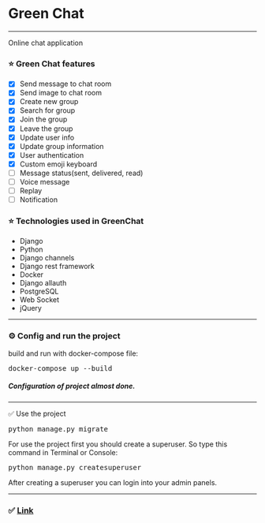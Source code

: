 <p align="center">
<img src="https://github.com/MohammadOshkooh/chat-application/blob/master/static/img/47820_15_chat_green_icon.png?raw=true" alt="">
</p>


<h1>Green Chat</h1>

  <hr>

<p>
Online chat application <br>
</p>

<h3>
⭐️ Green Chat features 
</h3>

- [X] Send message to chat room
- [X] Send image to chat room
- [X] Create new group
- [X] Search for group
- [X] Join the group
- [X] Leave the group
- [X] Update user info
- [X] Update group information
- [X] User authentication
- [X] Custom emoji keyboard
- [ ] Message status(sent, delivered, read)
- [ ] Voice message
- [ ] Replay
- [ ] Notification

<h3> 
⭐  Technologies used in GreenChat
</h3>

<ul>
  <li>Django</li>
  <li>Python</li>
  <li>Django channels</li>
  <li>Django rest framework</li>
  <li>Docker</li>
  <li>Django allauth</li>
  <li>PostgreSQL</li>
  <li>Web Socket</li>
  <li>jQuery</li>


</ul>

<hr>

<h3>
⚙️ Config and run the project
</h3>

<p>
build and run with docker-compose file:
</p>
<pre>
docker-compose up --build
</pre>
<p>

<h5>
Configuration of project almost done.
</h5>

<hr>

✅ Use the project
</h3>

<pre>
python manage.py migrate
</pre>


<p>
For use the project first you should create a superuser. So type this command in Terminal or Console:
</p>
<pre>
python manage.py createsuperuser
</pre>
<p>
After creating a superuser you can login into your admin panels.
</p>

<hr>

<h3>
✅ <a href="https://green-chat-x.herokuapp.com/" target="_blank">Link</a>
</h3>


